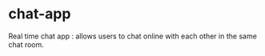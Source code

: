 # chat-app

Real time chat app : allows users to chat online with each other in the same chat room.
